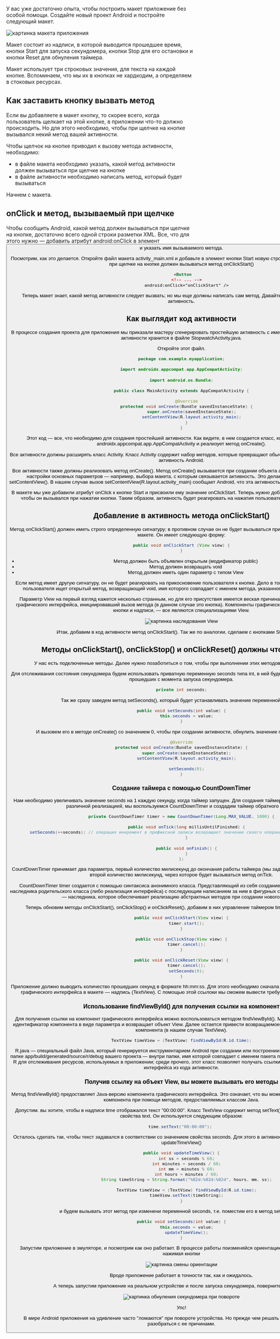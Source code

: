 У вас уже достаточно опыта, чтобы построить макет приложение без особой помощи. Создайте новый проект Android и постройте следующий макет. 

![картинка макета приложения]()

Макет состоит из надписи, в которой выводится прошедшее время, кнопки Start для запуска секундомера, кнопки Stop для его остановки и кнопки Reset для обнуления таймера.

Макет использует три строковых значения, для текста на каждой кнопке. Вспоминаем, что мы их в кнопках не хардкодим, а определяем в стоковых ресурсах.

## Как заставить кнопку вызвать метод
Если вы добавляете в макет кнопку, то скорее всего, когда пользователь щелкает на этой кнопке, в приложении что-то должно происходить. Но для этого необходимо, чтобы при щелчке на кнопке вызывался некий метод вашей активности.

Чтобы щелчок на кнопке приводил к вызову метода активности, необходимо:
- в файле макета необходимо указать, какой метод активности должен вызываться при щелчке на кнопке
- в файле активности необходимо написать метод, который будет вызываться

Начнем с макета.

## onClick и метод, вызываемый при щелчке

Чтобы сообщить Android, какой метод должен вызываться при щелчке на кнопке, достаточно всего одной строки разметки XML. Все, что для этого нужно — добавить атрибут android:onClick в элемент <button> и указать имя вызываемого метода.

Посмотрим, как это делается. Откройте файл макета activity_main.xml и добавьте в элемент кнопки Start новую строку XML, которая сообщает, что при щелчке на кнопке должен вызываться метод onClickStart()
```xml
 <Button
    <!-- ... -->
    android:onClick="onClickStart" />
```
Теперь макет знает, какой метод активности следует вызвать; но мы еще должны написать сам метод. Давайте посмотрим, как выглядит активность.

## Как выглядит код активности
В процессе создания проекта для приложения мы приказали мастеру сгенерировать простейшую активность с именем StopwatchActivity. Код этой активности хранится в файле StopwatchActivity.java.

Откройте этот файл. 
```java
package com.example.myapplication;

import androidx.appcompat.app.AppCompatActivity;

import android.os.Bundle;

public class MainActivity extends AppCompatActivity {

    @Override
    protected void onCreate(Bundle savedInstanceState) {
        super.onCreate(savedInstanceState);
        setContentView(R.layout.activity_main);
    }
}
```
Этот код — все, что необходимо для создания простейшей активности. Как видите, в нем создается класс, который расширяет класс androidx.appcompat.app.AppCompatActivity и реализует метод onCreate().

Все активности должны расширять класс Activity. Класс Activity содержит набор методов, которые превращают обычный класс Java в полноценную активность Android.

Все активности также должны реализовать метод onCreate(). Метод onCreate() вызывается при создании объекта активности и используется для настройки основных параметров — например, выбора макета, с которым связывается активность. Это делается при помощи метода setContentView(). В нашем случае вызов setContentView(R.layout.activity_main) сообщает Android, что эта активность использует макет activity_main.

В макете мы уже добавили атрибут onClick к кнопке Start и присвоили ему значение onClickStart. Теперь нужно добавить этот метод в активность, чтобы он вызывался при нажатии кнопки. Таким образом, активность будет реагировать на нажатия пользователем кнопки в интерфейсе.

## Добавление в активность метода onClickStart()

Метод onClickStart() должен иметь строго определенную сигнатуру; в противном случае он не будет вызываться при щелчке на кнопке, указанной в макете. Он имеет следующую форму:

```java
public void onClickStart (View view) {
}

```
- Метод должен быть объявлен открытым (модификатор public)
- Метод должен возвращать void
- Метод должен иметь один параметр с типом View

Если метод имеет другую сигнатуру, он не будет реагировать на прикосновение пользователя к кнопке. Дело в том, что Android незаметно для пользователя ищет открытый метод, возвращающий void, имя которого совпадает с именем метода, указанного в разметке XML макета. 

Параметр View на первый взгляд кажется несколько странным, но для его присутствия имеется веская причина. Он определяет компонент графического интерфейса, инициировавший вызов метода (в данном случае это кнопка). Компоненты графического интерфейса — такие, как кнопки и надписи, — все являются специализациями View.

![картинка наследования View]()

Итак, добавим в код активности метод onClickStart(). Так же по аналогии, сделаем с кнопками Stop и Reset.

## Методы onClickStart(), onClickStop() и onClickReset() должны что-то делать

У нас есть подключенные методы. Далее нужно позаботиться о том, чтобы при выполнении этих методов что-то происходило. 

Для отслеживания состояния секундомера будем использовать приватную переменную seconds типа int, в ней будет хранится количество секунд, прошедших с момента запуска секундомера.
```java
private int seconds;
```
Так же сразу заведем метод setSeconds(), который будет устанавливать значение переменной seconds.
```java
public void setSeconds(int value) {
    this.seconds = value;
}
```
И вызовем его в методе onCreate() со значением 0, чтобы при создании активности, обнулить значение переменной seconds
```java
@Override
protected void onCreate(Bundle savedInstanceState) {
    super.onCreate(savedInstanceState);
    setContentView(R.layout.activity_main);

    setSeconds(0);
}
```

### Создание таймера с помощью CountDownTimer
Нам необходимо увеличивать значение seconds на 1 каждую секунду, когда таймер запущен. Для создания таймера есть множество способов с различной реализацией, мы воспользуемся CountDownTimer и создадим таймер обратного отчета.
```java
private CountDownTimer timer = new CountDownTimer(Long.MAX_VALUE, 1000) {

    public void onTick(long millisUntilFinished) {
        setSeconds(++seconds); // операция инкремент в префиксной записи возвращает значение своего операнда после вычисления выражения
    }

    public void onFinish() {
    }
};
```
CountDownTimer принимает два параметра, первый количество милисекунд до окончания работы таймера (мы задали максимально возможное), второй количество милисекунд, через которое будет вызываться метод onTick.

CountDownTimer timer создается с помощью синтаксиса анонимного класса. Представляющий из себя создание объекта безымянного типа наследника родительского класса (либо реализация интерфейса) с последующим написанием за ним в фигурных скобках тела анонимного класса — наследника, которое обеспечивает реализацию абстрактных методов при создании нового объекта. 

Теперь обновим методы onClickStart(), onClickStop() и onClickReset(), добавим в них управление таймером timer и свойством seconds.

```java
public void onClickStart(View view) {
    timer.start();
}

public void onClickStop(View view) {
    timer.cancel();
}

public void onClickReset(View view) {
    timer.cancel();
    setSeconds(0);
}
```

Приложение должно выводить количество прошедших секунд в формате hh:mm:ss. Для этого необходимо сначала получить ссылку на компонент графического интерфейса в макете — надпись (TextView). С помощью этой ссылоки мы сможем вывести требуемый нам текст в надписи.

### Использование findViewById() для получения ссылки на компонент

Для получения ссылки на компонент графического интерфейса можно воспользоваться методом findViewById(). Метод findViewById() получает идентификатор компонента в виде параметра и возвращает объект View. Далее остается привести возвращаемое значение к правильному типу компонента (в нашем случае TextView).

```java
TextView timeView = (TextView) findViewById(R.id.time);
```
R.java — специальный файл Java, который генерируется инструментарием Android при создании или построении приложения. Он находится в папке app/build/generated/source/r/debug вашего проекта — внутри папки, имя которой совпадает с именем пакета приложения. Android использует R для отслеживания ресурсов, используемых в приложении; среди прочего, этот класс позволяет получать ссылки на компоненты графического интерфейса из кода активности.

### Получив ссылку на объект View, вы можете вызывать его методы

Метод findViewById() предоставляет Java-версию компонента графического интерфейса. Это означает, что вы можете читать и задавать свойства компонента при помощи методов, предоставляемых классом Java.

Допустим. вы хотите, чтобы в надписи time отображался текст "00:00:00". Класс TextView содержит метод setText(), используемый для задания свойства text. Он используется следующим образом:

```java
time.setText("00:00:00"); 
```
Осталось сделать так, чтобы текст задавался в соответствии со значением свойства seconds. Для этого в активности сделаем отдельный метод updateTimeView()
```java
public void updateTimeView() {
    int ss = seconds % 60;
    int minutes = seconds / 60;
    int mm = minutes % 60;
    int hours = minutes / 60;
    String timeString = String.format("%02d:%02d:%02d", hours, mm, ss);

    TextView timeView = (TextView) findViewById(R.id.time);
    timeView.setText(timeString);
}
```

и будем вызывать этот метод при изменени переменной seconds, т.е. поместим его в метод setSeconds()
```java
public void setSeconds(int value) {
    this.seconds = value;
    updateTimeView();
}
```

Запустим приложение в эмуляторе, и посмотрим как оно работает. В процессе работы поизменяйся ориентацию виртуального устройства, нажимая кнопки

![картинка смены ориентации]()

Вроде приложение работает в точности так, как и ожидалось.

А теперь запустим приложение на реальном устройстве и после запуска секундомера, поверните устройство.

![картинка обнуления секундомера при повороте]()

Упс!

В мире Android приложения на удивление часто "ломаются" при повороте устройства. Но прежде чем решать проблему, стоит получше разобраться с ее причинами.
